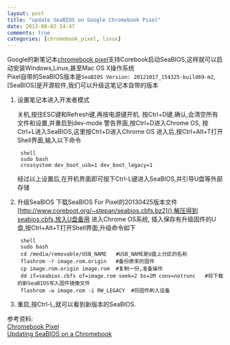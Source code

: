 ```yaml
---
layout: post
title: "update SeaBIOS on Google Chromebook Pixel"
date: 2013-06-02 14:47
comments: true
categories: [chromebook_pixel, linux]
---
```


Google的新笔记本[chromebook pixel][]支持Corebook启动SeaBIOS,这样就可以启动安装Windows,Linux,甚至Mac OS X操作系统  
Pixel自带的SeaBIOS版本是`SeaBIOS Version: 20121017_154325-build69-m2`,[SeaBIOS]是开源软件,我们可以升级这笔记本自带的版本

1. 设置笔记本进入开发者模式

	关机,按住ESC键和Refresh键,再按电源键开机.
	按Ctrl+D键,确认,会清空所有文件和设置,并重启到dev-mode
	警告界面,按Ctrl+D进入Chrome OS, 按Ctrl+L进入SeaBIOS,这里按Ctrl+D进入Chrome OS
	进入后,按Ctrl+Alt+T打开Shell界面,输入以下命令
	
		shell
		sudo bash
		crossystem dev_boot_usb=1 dev_boot_legacy=1
		
	经过以上设置后,在开机界面即可按下Ctrl-L键进入SeaBIOS,并引导U盘等外部存储
		
2. 升级SeaBIOS
	下载SeaBIOS For Pixel的20130425版本文件[http://www.coreboot.org/~stepan/seabios.cbfs.bz2](),解压得到seabios.cbfs,放入U盘备用
	进入Chrome OS系统, 插入保存有升级固件的U盘,按Ctrl+Alt+T打开Shell界面,升级命令如下
	
		shell
		sudo bash
		cd /media/removable/USB_NAME   #USB_NAME是U盘上分区的名称
		flashrom -r image.rom.origin   #备份原来的固件
		cp image.rom.origin image.rom  #复制一份,准备操作
		dd if=seabios.cbfs of=image.rom seek=2 bs=2M conv=notrunc   #将下载的新SeaBIOS写入固件镜像文件
		flashrom -w image.rom -i RW_LEGACY  #将固件刷入设备
		
3. 重启,按Ctrl-L,就可以看到新版本的SeaBIOS.


参考资料:  
[Chromebook Pixel](http://www.chromium.org/chromium-os/developer-information-for-chrome-os-devices/chromebook-pixel)  
[Updating SeaBIOS on a Chromebook](http://www.seabios.org/pipermail/seabios/2013-April/006136.html) 


[chromebook pixel]:http://www.google.com/intl/zh-CN/chrome/devices/chromebook-pixel/
 
